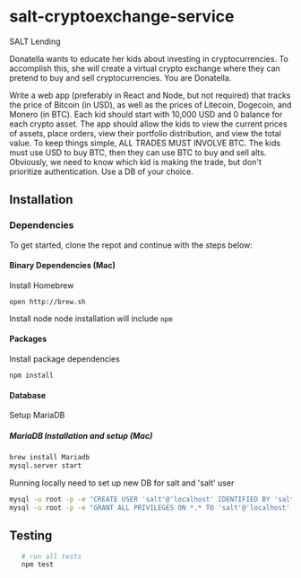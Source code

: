 # salt-cryptoexchange-service
SALT Lending

Donatella wants to educate her kids about investing in cryptocurrencies. To accomplish this, she will create a virtual crypto exchange where they can pretend to buy and sell cryptocurrencies. You are Donatella.

Write a web app (preferably in React and Node, but not required) that tracks the price of Bitcoin (in USD), as well as the prices of Litecoin, Dogecoin, and Monero (in BTC). Each kid should start with 10,000 USD and 0 balance for each crypto asset. The app should allow the kids to view the current prices of assets, place orders, view their portfolio distribution, and view the total value. To keep things simple, ALL TRADES MUST INVOLVE BTC. The kids must use USD to buy BTC, then they can use BTC to buy and sell alts. Obviously, we need to know which kid is making the trade, but don't prioritize authentication. Use a DB of your choice.

## Installation

### Dependencies

To get started, clone the repot and continue with the steps below:

#### Binary Dependencies (Mac)

Install Homebrew
````
open http://brew.sh
````

Install node
node installation will include `npm`

#### Packages

Install package dependencies
```
npm install
```

#### Database

Setup MariaDB

##### MariaDB Installation and setup (Mac)

````sh
brew install Mariadb
mysql.server start
````

Running locally need to set up new DB for salt and 'salt' user
```bash
mysql -u root -p -e "CREATE USER 'salt'@'localhost' IDENTIFIED BY 'salt';"
mysql -u root -p -e "GRANT ALL PRIVILEGES ON *.* TO 'salt'@'localhost';"
```

## Testing
```sh
   # run all tests
   npm test
```